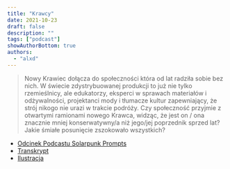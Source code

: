 ```yaml
---
title: "Krawcy"
date: 2021-10-23
draft: false
description: ""
tags: ["podcast"]
showAuthorBottom: true
authors:
  - "alxd"
---
```


> Nowy Krawiec dołącza do społeczności która od lat radziła sobie bez nich. W świecie zdystrybuowanej produkcji to już nie tylko rzemieślnicy, ale edukatorzy, eksperci w sprawach materiałów i odżywalności, projektanci mody i tłumacze kultur zapewniający, że strój nikogo nie urazi w trakcie podróży. Czy społeczność przyjmie z otwartymi ramionami nowego Krawca, widząc, że jest on / ona znacznie mniej konserwatywny/a niż jego/jej poprzednik sprzed lat? Jakie śmiałe posunięcie zszokowało wszystkich?

- [Odcinek Podcastu Solarpunk Prompts](https://podcast.tomasino.org/@SolarpunkPrompts/episodes/the-tailors)
- [Transkrypt](https://wiki.tomasino.org/writing/Solarpunk-Prompts---The-Tailors)
- [Ilustracja](/art/the-lemonaut-tailors/)